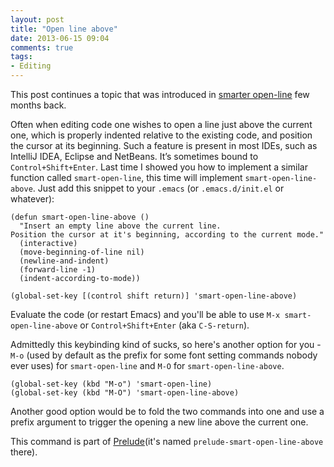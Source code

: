 ```yaml
---
layout: post
title: "Open line above"
date: 2013-06-15 09:04
comments: true
tags:
- Editing
---
```


This post continues a topic that was introduced in
[smarter open-line](/blog/2013/03/26/smarter-open-line/) few months
back.

Often when editing code one wishes to open a line just above the
current one, which is properly indented relative to the existing code,
and position the cursor at its beginning.  Such a feature is present
in most IDEs, such as IntelliJ IDEA, Eclipse and NetBeans. It’s
sometimes bound to `Control+Shift+Enter`. Last time I showed you how
to implement a similar function called `smart-open-line`, this time
will implement `smart-open-line-above`. Just add this snippet to your
`.emacs` (or `.emacs.d/init.el` or whatever):

``` elisp
(defun smart-open-line-above ()
  "Insert an empty line above the current line.
Position the cursor at it's beginning, according to the current mode."
  (interactive)
  (move-beginning-of-line nil)
  (newline-and-indent)
  (forward-line -1)
  (indent-according-to-mode))

(global-set-key [(control shift return)] 'smart-open-line-above)
```

Evaluate the code (or restart Emacs) and you'll be able to use
`M-x smart-open-line-above` or `Control+Shift+Enter` (aka `C-S-return`).

Admittedly this keybinding kind of sucks, so here's another option for
you - `M-o` (used by default as the prefix for some font setting
commands nobody ever uses) for `smart-open-line` and `M-O` for
`smart-open-line-above`.

``` elisp
(global-set-key (kbd "M-o") 'smart-open-line)
(global-set-key (kbd "M-O") 'smart-open-line-above)
```

Another good option would be to fold the two commands into one and use a
prefix argument to trigger the opening a new line above the current
one.

This command is part of
[Prelude](https://github.com/bbatsov/prelude)(it's named
`prelude-smart-open-line-above` there).
